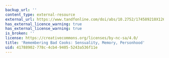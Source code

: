 ```yaml
---
backup_url: ''
content_type: external-resource
external_url: https://www.tandfonline.com/doi/abs/10.2752/174589210X12668381452881
has_external_licence_warning: true
has_external_license_warning: true
is_broken: ''
license: https://creativecommons.org/licenses/by-nc-sa/4.0/
title: 'Remembering Bad Cooks: Sensuality, Memory, Personhood'
uid: 41788902-778c-4cb4-9405-5243a536f11e
---
```

